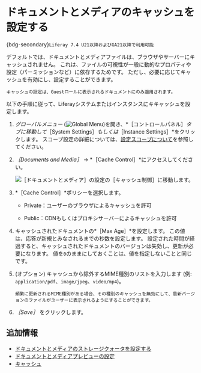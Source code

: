 # ドキュメントとメディアのキャッシュを設定する

{bdg-secondary}`Liferay 7.4 U21以降およびGA21以降で利用可能`

デフォルトでは、ドキュメントとメディアファイルは、ブラウザやサーバーにキャッシュされません。 これは、ファイルの可視性が一般に動的なプロパティや設定（パーミッションなど）に依存するためです。 ただし、必要に応じてキャッシュを有効にし、設定することができます。

```{important}
キャッシュの設定は、Guestロールに表示されるドキュメントにのみ適用されます。
```

以下の手順に従って、Liferayシステムまたはインスタンスにキキャッシュを設定します。

1. *グローバルメニュー* (![Global Menu](../../../images/icon-applications-menu.png))を開き、*［コントロールパネル］*タブに移動して*［System Settings］*もしくは*［Instance Settings］*をクリックします。 スコープ設定の詳細については、[設定スコープについて](../../../system-administration/configuring-liferay/understanding-configuration-scope.md)を参照してください。

1. *［Documents and Media］* &rarr; *［Cache Control］*にアクセスしてください。

   ![［ドキュメントとメディア］の設定の［キャッシュ制御］に移動します。](./configuring-cache-control-for-documents-and-media/images/01.png)

1. *［Cache Control］*ポリシーを選択します。

   * Private：ユーザーのブラウザによるキャッシュを許可

   * Public：CDNもしくはプロキシサーバーによるキャッシュを許可

1. キャッシュされたドキュメントの*［Max Age］*を設定します。 この値は、応答が新規とみなされるまでの秒数を設定します。 設定された時間が経過すると、キャッシュされたドキュメントのバージョンは失効し、更新が必要になります。 値を`0`のままにしておくことは、値を指定しないことと同じです。

1. (オプション) キャッシュから除外するMIME種別のリストを入力します (例: `application/pdf`、`image/jpeg`、`video/mp4`)。

   ```{tip}
   頻繁に更新されるMIME種別がある場合、その種別のキャッシュを無効にして、最新バージョンのファイルがユーザーに表示されるようにすることができます。
   ```

1. *［Save］* をクリックします。

## 追加情報

* [ドキュメントとメディアのストレージクォータを設定する](./setting-storage-quotas-for-documents-and-media.md)
* [ドキュメントとメディアプレビューの設定](./configuring-documents-and-media-previews.md)
* [キャッシュ](../../../building-applications/data-frameworks/cache.md)
